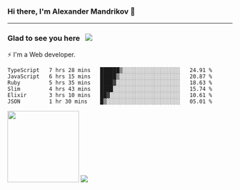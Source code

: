 ### Hi there, I'm Alexander Mandrikov 👋

- - -

### Glad to see you here &nbsp; ![](https://komarev.com/ghpvc/?username=nunsez&color=blue&label=visitors)

⚡ I'm a Web developer.

<!--✨ My GitHub <a href="https://nunsez.github.io/" target="_blank">resume link</a>-->

<!--
**nunsez/nunsez** is a ✨ _special_ ✨ repository because its `README.md` (this file) appears on your GitHub profile.

Here are some ideas to get you started:

- 🔭 I’m currently working on ...
- 🌱 I’m currently learning ...
- 👯 I’m looking to collaborate on ...
- 🤔 I’m looking for help with ...
- 💬 Ask me about ...
- 📫 How to reach me: ...
- 😄 Pronouns: ...
- ⚡ Fun fact: ...
-->


<!--START_SECTION:waka-->

```text
TypeScript   7 hrs 28 mins   ██████▒░░░░░░░░░░░░░░░░░░   24.91 %
JavaScript   6 hrs 15 mins   █████▒░░░░░░░░░░░░░░░░░░░   20.87 %
Ruby         5 hrs 35 mins   ████▓░░░░░░░░░░░░░░░░░░░░   18.63 %
Slim         4 hrs 43 mins   ████░░░░░░░░░░░░░░░░░░░░░   15.74 %
Elixir       3 hrs 10 mins   ██▓░░░░░░░░░░░░░░░░░░░░░░   10.61 %
JSON         1 hr 30 mins    █▒░░░░░░░░░░░░░░░░░░░░░░░   05.01 %
```

<!--END_SECTION:waka-->

<span>
<img height="160em" src="https://github-readme-stats-nunsez.vercel.app/api?username=nunsez&show_icons=true&count_private=true&hide_border=true&hide=issues" />
<img src="https://github-readme-stats-nunsez.vercel.app/api/top-langs/?username=nunsez&layout=compact&hide_border=true" />
</span>

<!--
[![willianrod's wakatime stats](https://github-readme-stats.vercel.app/api/wakatime?username=nunsez&hide_border=true)](https://github.com/anuraghazra/github-readme-stats)
-->
